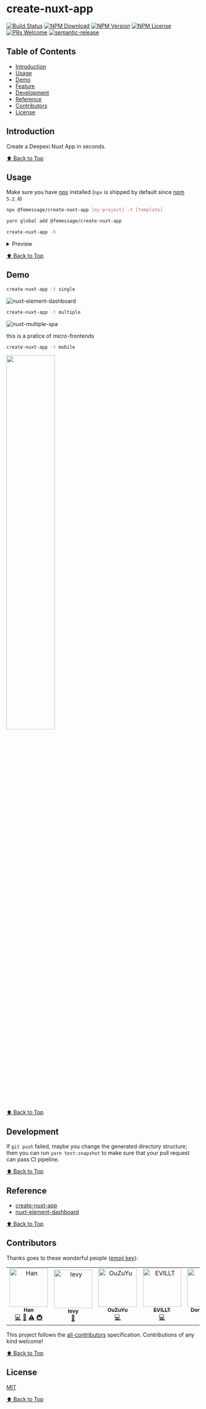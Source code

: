 # create-nuxt-app

[![Build Status](https://travis-ci.com/FEMessage/create-nuxt-app.svg?branch=master)](https://travis-ci.com/FEMessage/create-nuxt-app)
[![NPM Download](https://img.shields.io/npm/dm/@femessage/create-nuxt-app.svg)](https://www.npmjs.com/package/@femessage/create-nuxt-app)
[![NPM Version](https://img.shields.io/npm/v/@femessage/create-nuxt-app.svg)](https://www.npmjs.com/package/@femessage/create-nuxt-app)
[![NPM License](https://img.shields.io/npm/l/@femessage/create-nuxt-app.svg)](https://github.com/FEMessage/create-nuxt-app/blob/master/LICENSE)
[![PRs Welcome](https://img.shields.io/badge/PRs-welcome-brightgreen.svg)](https://github.com/FEMessage/create-nuxt-app/pulls)
[![semantic-release](https://img.shields.io/badge/%20%20%F0%9F%93%A6%F0%9F%9A%80-semantic--release-e10079.svg)](https://github.com/semantic-release/semantic-release)

## Table of Contents

  - [Introduction](#introduction)
  - [Usage](#usage)
  - [Demo](#demo)
  - [Feature](#feature)
  - [Development](#development)
  - [Reference](#reference)
  - [Contributors](#contributors)
  - [License](#license)

## Introduction

Create a Deepexi Nuxt App in seconds.

[⬆ Back to Top](#table-of-contents)

## Usage

Make sure you have [npx](https://www.npmjs.com/package/npx) installed (`npx` is shipped by default since [npm](https://www.npmjs.com/get-npm) `5.2.0`)

```bash
npx @femessage/create-nuxt-app [my-project] -t [template]
```

```bash
yarn global add @femessage/create-nuxt-app

create-nuxt-app -h
```

<details><summary>Preview</summary>

![preview](https://i.loli.net/2019/06/24/5d108d92206de47421.gif)
</details>


[⬆ Back to Top](#table-of-contents)

## Demo

```bash
create-nuxt-app -t single
```

![nuxt-element-dashboard](https://i.loli.net/2019/06/24/5d108e301184d60426.png)

```bash
create-nuxt-app -t multiple
```

![nuxt-multiple-spa](https://i.loli.net/2019/06/24/5d108e300bc8e21918.png)

this is a pratice of micro-frontends

```bash
create-nuxt-app -t mobile
```

<img style="width: 50%" src="https://cdn.nlark.com/yuque/0/2019/png/304775/1564743644859-564c43b6-3514-447b-b947-c326f6906274.png">

[⬆ Back to Top](#table-of-contents)

## Development

If `git push` failed, maybe you change the generated directory structure; then you can run `yarn test:snapshot` to make sure that your pull request can pass CI pipeline.

[⬆ Back to Top](#table-of-contents)

## Reference

- [create-nuxt-app](https://github.com/nuxt/create-nuxt-app)
- [nuxt-element-dashboard](https://github.com/levy9527/nuxt-element-dashboard)

[⬆ Back to Top](#table-of-contents)

## Contributors

Thanks goes to these wonderful people ([emoji key](https://allcontributors.org/docs/en/emoji-key)):

<!-- ALL-CONTRIBUTORS-LIST:START - Do not remove or modify this section -->
<!-- prettier-ignore -->
<table><tr><td align="center"><a href="https://github.com/lianghx-319"><img src="https://avatars2.githubusercontent.com/u/27187946?v=4" width="100px;" alt="Han"/><br /><sub><b>Han</b></sub></a><br /><a href="https://github.com/FEMessage/create-nuxt-app/commits?author=lianghx-319" title="Code">💻</a> <a href="https://github.com/FEMessage/create-nuxt-app/commits?author=lianghx-319" title="Documentation">📖</a> <a href="https://github.com/FEMessage/create-nuxt-app/commits?author=lianghx-319" title="Tests">⚠️</a> <a href="#infra-lianghx-319" title="Infrastructure (Hosting, Build-Tools, etc)">🚇</a></td><td align="center"><a href="https://github.com/levy9527/blog"><img src="https://avatars3.githubusercontent.com/u/9384365?v=4" width="100px;" alt="levy"/><br /><sub><b>levy</b></sub></a><br /><a href="#review-levy9527" title="Reviewed Pull Requests">👀</a></td><td align="center"><a href="http://67.216.223.155/resume/"><img src="https://avatars3.githubusercontent.com/u/26338853?v=4" width="100px;" alt="OuZuYu"/><br /><sub><b>OuZuYu</b></sub></a><br /><a href="https://github.com/FEMessage/create-nuxt-app/commits?author=OuZuYu" title="Code">💻</a></td><td align="center"><a href="https://evila.me"><img src="https://avatars3.githubusercontent.com/u/19513289?v=4" width="100px;" alt="EVILLT"/><br /><sub><b>EVILLT</b></sub></a><br /><a href="https://github.com/FEMessage/create-nuxt-app/commits?author=evillt" title="Code">💻</a></td><td align="center"><a href="https://donaldshen.github.io/portfolio"><img src="https://avatars3.githubusercontent.com/u/19591950?v=4" width="100px;" alt="Donald Shen"/><br /><sub><b>Donald Shen</b></sub></a><br /><a href="https://github.com/FEMessage/create-nuxt-app/commits?author=donaldshen" title="Code">💻</a></td><td align="center"><a href="https://colmugx.github.io"><img src="https://avatars1.githubusercontent.com/u/21327913?v=4" width="100px;" alt="ColMugX"/><br /><sub><b>ColMugX</b></sub></a><br /><a href="https://github.com/FEMessage/create-nuxt-app/commits?author=colmugx" title="Code">💻</a></td></tr></table>

<!-- ALL-CONTRIBUTORS-LIST:END -->

This project follows the [all-contributors](https://github.com/all-contributors/all-contributors) specification. Contributions of any kind welcome!

[⬆ Back to Top](#table-of-contents)

## License

[MIT](./LICENSE)

[⬆ Back to Top](#table-of-contents)
